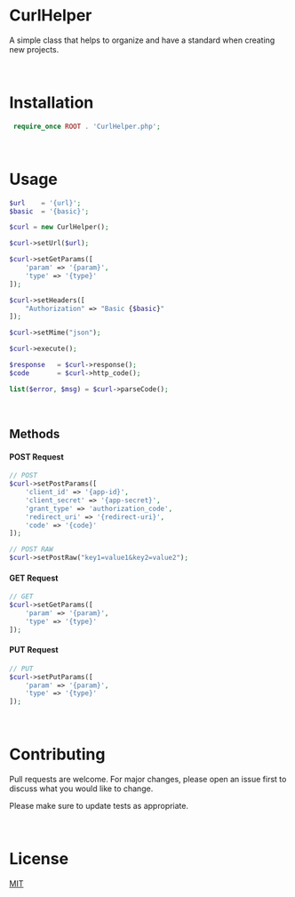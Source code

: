 # CurlHelper

A simple class that helps to organize and have a standard when creating new projects.

<br/>

# Installation

```php
 require_once ROOT . 'CurlHelper.php';
```

<br/>

# Usage

```php
$url    = '{url}';
$basic  = '{basic}';

$curl = new CurlHelper();

$curl->setUrl($url);

$curl->setGetParams([
    'param' => '{param}',
    'type' => '{type}'
]);

$curl->setHeaders([
    "Authorization" => "Basic {$basic}"
]);

$curl->setMime("json");

$curl->execute();

$response   = $curl->response();
$code       = $curl->http_code();

list($error, $msg) = $curl->parseCode();

```
<br/>

## Methods

#### POST Request

```php
// POST
$curl->setPostParams([
    'client_id' => '{app-id}',
    'client_secret' => '{app-secret}',
    'grant_type' => 'authorization_code',
    'redirect_uri' => '{redirect-uri}',
    'code' => '{code}'
]);

// POST RAW
$curl->setPostRaw("key1=value1&key2=value2");
```

#### GET Request

```php
// GET
$curl->setGetParams([
    'param' => '{param}',
    'type' => '{type}'
]);
```

#### PUT Request


```php
// PUT
$curl->setPutParams([
    'param' => '{param}',
    'type' => '{type}'
]);
```

<br/>

# Contributing
Pull requests are welcome. For major changes, please open an issue first to discuss what you would like to change.

Please make sure to update tests as appropriate.

<br/>

# License
[MIT](https://github.com/AdrianVillamayor/CurlHelper/blob/master/LICENSE)
